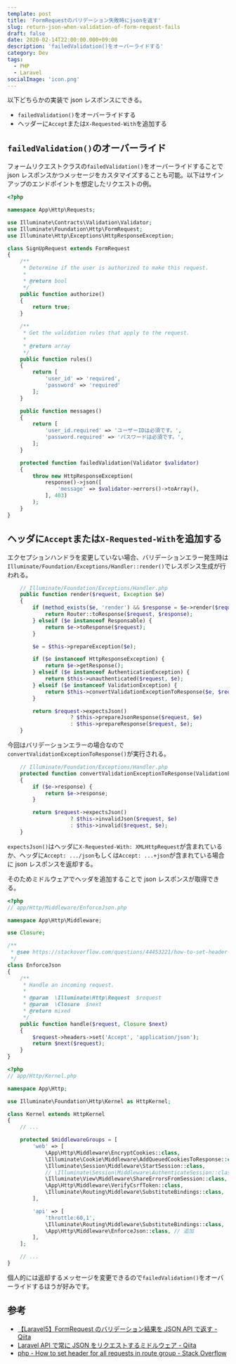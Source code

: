 ```yaml
---
template: post
title: 'FormRequestのバリデーション失敗時にjsonを返す'
slug: return-json-when-validation-of-form-request-fails
draft: false
date: 2020-02-14T22:00:00.000+09:00
description: 'failedValidation()をオーバーライドする'
category: Dev
tags:
  - PHP
  - Laravel
socialImage: 'icon.png'
---
```


以下どちらかの実装で json レスポンスにできる。

- `failedValidation()`をオーバーライドする
- ヘッダーに`Accept`または`X-Requested-With`を追加する

## `failedValidation()`のオーバーライド

フォームリクエストクラスの`failedValidation()`をオーバーライドすることで json レスポンスかつメッセージをカスタマイズすることも可能。以下はサインアップのエンドポイントを想定したリクエストの例。

```php
<?php

namespace App\Http\Requests;

use Illuminate\Contracts\Validation\Validator;
use Illuminate\Foundation\Http\FormRequest;
use Illuminate\Http\Exceptions\HttpResponseException;

class SignUpRequest extends FormRequest
{
    /**
     * Determine if the user is authorized to make this request.
     *
     * @return bool
     */
    public function authorize()
    {
        return true;
    }

    /**
     * Get the validation rules that apply to the request.
     *
     * @return array
     */
    public function rules()
    {
        return [
            'user_id' => 'required',
            'password' => 'required'
        ];
    }

    public function messages()
    {
        return [
            'user_id.required' => 'ユーザーIDは必須です。',
            'password.required' => 'パスワードは必須です。',
        ];
    }

    protected function failedValidation(Validator $validator)
    {
        throw new HttpResponseException(
            response()->json([
                'message' => $validator->errors()->toArray(),
            ], 403)
        );
    }
}
```

## ヘッダに`Accept`または`X-Requested-With`を追加する

エクセプションハンドラを変更していない場合、バリデーションエラー発生時は`Illuminate/Foundation/Exceptions/Handler::render()`でレスポンス生成が行われる。

```php
    // Illuminate/Foundation/Exceptions/Handler.php
    public function render($request, Exception $e)
    {
        if (method_exists($e, 'render') && $response = $e->render($request)) {
            return Router::toResponse($request, $response);
        } elseif ($e instanceof Responsable) {
            return $e->toResponse($request);
        }

        $e = $this->prepareException($e);

        if ($e instanceof HttpResponseException) {
            return $e->getResponse();
        } elseif ($e instanceof AuthenticationException) {
            return $this->unauthenticated($request, $e);
        } elseif ($e instanceof ValidationException) {
            return $this->convertValidationExceptionToResponse($e, $request);
        }

        return $request->expectsJson()
                    ? $this->prepareJsonResponse($request, $e)
                    : $this->prepareResponse($request, $e);
    }
```

今回はバリデーションエラーの場合なので`convertValidationExceptionToResponse()`が実行される。

```php
    // Illuminate/Foundation/Exceptions/Handler.php
    protected function convertValidationExceptionToResponse(ValidationException $e, $request)
    {
        if ($e->response) {
            return $e->response;
        }

        return $request->expectsJson()
                    ? $this->invalidJson($request, $e)
                    : $this->invalid($request, $e);
    }
```

`expectsJson()`はヘッダに`X-Requested-With: XMLHttpRequest`が含まれているか、ヘッダに`Accept: .../json`もしくは`Accept: ...+json`が含まれている場合に json レスポンスを返却する。

そのためミドルウェアでヘッダを追加することで json レスポンスが取得できる。

```php
<?php
// app/Http/Middleware/EnforceJson.php

namespace App\Http\Middleware;

use Closure;

/**
 * @see https://stackoverflow.com/questions/44453221/how-to-set-header-for-all-requests-in-route-group
 */
class EnforceJson
{
    /**
     * Handle an incoming request.
     *
     * @param  \Illuminate\Http\Request  $request
     * @param  \Closure  $next
     * @return mixed
     */
    public function handle($request, Closure $next)
    {
        $request->headers->set('Accept', 'application/json');
        return $next($request);
    }
}
```

```php
<?php
// app/Http/Kernel.php

namespace App\Http;

use Illuminate\Foundation\Http\Kernel as HttpKernel;

class Kernel extends HttpKernel
{
    // ...

    protected $middlewareGroups = [
        'web' => [
            \App\Http\Middleware\EncryptCookies::class,
            \Illuminate\Cookie\Middleware\AddQueuedCookiesToResponse::class,
            \Illuminate\Session\Middleware\StartSession::class,
            // \Illuminate\Session\Middleware\AuthenticateSession::class,
            \Illuminate\View\Middleware\ShareErrorsFromSession::class,
            \App\Http\Middleware\VerifyCsrfToken::class,
            \Illuminate\Routing\Middleware\SubstituteBindings::class,
        ],

        'api' => [
            'throttle:60,1',
            \Illuminate\Routing\Middleware\SubstituteBindings::class,
            \App\Http\Middleware\EnforceJson::class, // 追加
        ],
    ];

    // ...
}
```

個人的には返却するメッセージを変更できるので`failedValidation()`をオーバーライドするほうが好みです。

## 参考

- [【Laravel5】FormRequest のバリデーション結果を JSON API で返す - Qiita](https://qiita.com/junsan50/items/ec7f810decd3b82d3d76)
- [Laravel API で常に JSON をリクエストするミドルウェア - Qiita](https://qiita.com/kd9951/items/9b6ef7d2c505522d873b)
- [php - How to set header for all requests in route group - Stack Overflow](https://stackoverflow.com/questions/44453221/how-to-set-header-for-all-requests-in-route-group)
